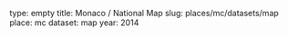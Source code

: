 type: empty
title: Monaco / National Map
slug: places/mc/datasets/map
place: mc
dataset: map
year: 2014
